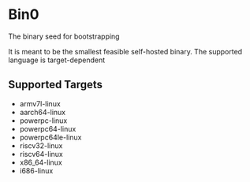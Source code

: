 # Bin0

The binary seed for bootstrapping

It is meant to be the smallest feasible self-hosted binary. The supported language is target-dependent

## Supported Targets

- armv7l-linux
- aarch64-linux
- powerpc-linux
- powerpc64-linux
- powerpc64le-linux
- riscv32-linux
- riscv64-linux
- x86_64-linux
- i686-linux
